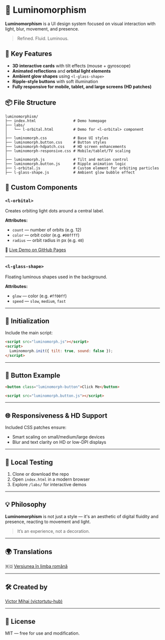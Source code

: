 # 🌟 Luminomorphism

**Luminomorphism** is a UI design system focused on visual interaction with light, blur, movement, and presence.

> Refined. Fluid. Luminous.

## 🔮 Key Features

- **3D interactive cards** with tilt effects (mouse + gyroscope)
- **Animated reflections** and **orbital light elements**
- **Ambient glow shapes** using `<l-glass-shape>`
- **Ripple-style buttons** with soft illumination
- **Fully responsive for mobile, tablet, and large screens (HD patches)**

## 📦 File Structure

```
luminomorphism/
├── index.html                 # Demo homepage
├── labs/
│   └── l-orbital.html         # Demo for <l-orbital> component
│
├── luminomorph.css            # Base UI styles
├── luminomorph.button.css     # Button styles
├── luminomorph-hdpatch.css    # HD screen enhancements
├── luminomorph-responsive.css # Mobile/tablet/TV scaling
│
├── luminomorph.js             # Tilt and motion control
├── luminomorph.button.js      # Ripple animation logic
├── l-orbital.js               # Custom element for orbiting particles
├── l-glass-shape.js           # Ambient glow bubble effect
```

## 🧪 Custom Components

### `<l-orbital>`
Creates orbiting light dots around a central label.

**Attributes:**
- `count` — number of orbits (e.g. 12)
- `color` — orbit color (e.g. `#00ffff`)
- `radius` — orbit radius in px (e.g. `40`)

🔗 [Live Demo on GitHub Pages](https://victortutu-hub.github.io/luminomorphism/labs/l-orbital.html)

---

### `<l-glass-shape>`
Floating luminous shapes used in the background.

**Attributes:**
- `glow` — color (e.g. `#ff00ff`)
- `speed` — `slow`, `medium`, `fast`

---

## 🧠 Initialization

Include the main script:

```html
<script src="luminomorph.js"></script>
<script>
  Luminomorph.init({ tilt: true, sound: false });
</script>
```

---

## 🧰 Button Example

```html
<button class="luminomorph-button">Click Me</button>
```

```html
<script src="luminomorph.button.js"></script>
```

---

## 🌐 Responsiveness & HD Support

Included CSS patches ensure:
- Smart scaling on small/medium/large devices
- Blur and text clarity on HD or low-DPI displays

---

## 🧪 Local Testing

1. Clone or download the repo
2. Open `index.html` in a modern browser
3. Explore `/labs/` for interactive demos

---

## 💡 Philosophy

**Luminomorphism** is not just a style — it's an aesthetic of digital fluidity and presence, reacting to movement and light.

> It’s an experience, not a decoration.

---

## 🌍 Translations

🇷🇴 [Versiunea în limba română](./README.RO.md)

---

## 🛠 Created by

[Victor Mihai (victortutu-hub)](https://github.com/victortutu-hub)

---

## 📄 License

MIT — free for use and modification.
